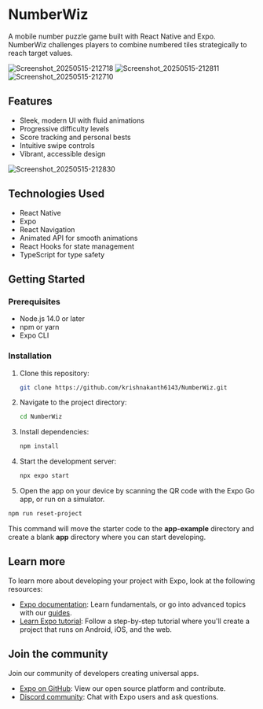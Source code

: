 # NumberWiz

A mobile number puzzle game built with React Native and Expo. NumberWiz challenges players to combine numbered tiles strategically to reach target values.


![Screenshot_20250515-212718](https://github.com/user-attachments/assets/fdde4984-5960-4f9b-8d35-3d425699e143)
![Screenshot_20250515-212811](https://github.com/user-attachments/assets/ec453b10-a4e1-420d-9611-6cc43d9293e4)
![Screenshot_20250515-212710](https://github.com/user-attachments/assets/4f4680ca-3cf4-4739-8275-f28ea5e94116)


## Features

- Sleek, modern UI with fluid animations
- Progressive difficulty levels
- Score tracking and personal bests
- Intuitive swipe controls
- Vibrant, accessible design

![Screenshot_20250515-212830](https://github.com/user-attachments/assets/deb561c8-598c-4af1-8f6b-9d53c86d84dc)


## Technologies Used

- React Native
- Expo
- React Navigation
- Animated API for smooth animations
- React Hooks for state management
- TypeScript for type safety

## Getting Started

### Prerequisites

- Node.js 14.0 or later
- npm or yarn
- Expo CLI

### Installation

1. Clone this repository:
   ```bash
   git clone https://github.com/krishnakanth6143/NumberWiz.git
   ```

2. Navigate to the project directory:
   ```bash
   cd NumberWiz
   ```

3. Install dependencies:
   ```bash
   npm install
   ```

4. Start the development server:
   ```bash
   npx expo start
   ```

5. Open the app on your device by scanning the QR code with the Expo Go app, or run on a simulator.

```bash
npm run reset-project
```

This command will move the starter code to the **app-example** directory and create a blank **app** directory where you can start developing.

## Learn more

To learn more about developing your project with Expo, look at the following resources:

- [Expo documentation](https://docs.expo.dev/): Learn fundamentals, or go into advanced topics with our [guides](https://docs.expo.dev/guides).
- [Learn Expo tutorial](https://docs.expo.dev/tutorial/introduction/): Follow a step-by-step tutorial where you'll create a project that runs on Android, iOS, and the web.

## Join the community

Join our community of developers creating universal apps.

- [Expo on GitHub](https://github.com/expo/expo): View our open source platform and contribute.
- [Discord community](https://chat.expo.dev): Chat with Expo users and ask questions.

